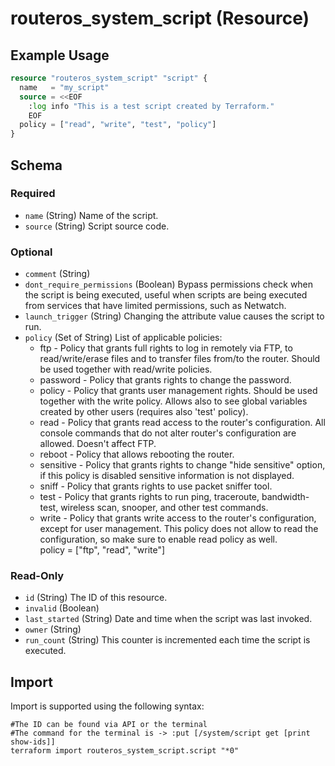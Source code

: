 # routeros_system_script (Resource)


## Example Usage
```terraform
resource "routeros_system_script" "script" {
  name   = "my_script"
  source = <<EOF
    :log info "This is a test script created by Terraform."
    EOF
  policy = ["read", "write", "test", "policy"]
}
```

<!-- schema generated by tfplugindocs -->
## Schema

### Required

- `name` (String) Name of the script.
- `source` (String) Script source code.

### Optional

- `comment` (String)
- `dont_require_permissions` (Boolean) Bypass permissions check when the script is being executed, useful when scripts are being executed from services that have limited permissions, such as Netwatch.
- `launch_trigger` (String) Changing the attribute value causes the script to run.
- `policy` (Set of String) List of applicable policies:
	* ftp - Policy that grants full rights to log in remotely via FTP, to read/write/erase files and to transfer files from/to the router. Should be used together with read/write policies.  
	* password - Policy that grants rights to change the password.  
	* policy - Policy that grants user management rights. Should be used together with the write policy. Allows also to see global variables created by other users (requires also 'test' policy).  
	* read - Policy that grants read access to the router's configuration. All console commands that do not alter router's configuration are allowed. Doesn't affect FTP.  
	* reboot - Policy that allows rebooting the router.  
	* sensitive - Policy that grants rights to change "hide sensitive" option, if this policy is disabled sensitive information is not displayed.  
	* sniff - Policy that grants rights to use packet sniffer tool.  
	* test - Policy that grants rights to run ping, traceroute, bandwidth-test, wireless scan, snooper, and other test commands.  
	* write - Policy that grants write access to the router's configuration, except for user management. This policy does not allow to read the configuration, so make sure to enable read policy as well.  
policy = ["ftp", "read", "write"]

### Read-Only

- `id` (String) The ID of this resource.
- `invalid` (Boolean)
- `last_started` (String) Date and time when the script was last invoked.
- `owner` (String)
- `run_count` (String) This counter is incremented each time the script is executed.

## Import
Import is supported using the following syntax:
```shell
#The ID can be found via API or the terminal
#The command for the terminal is -> :put [/system/script get [print show-ids]]
terraform import routeros_system_script.script "*0"
```
